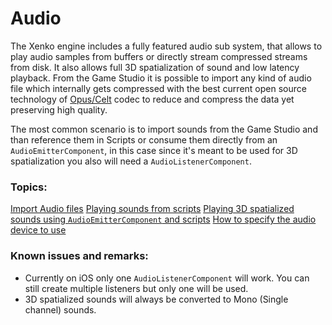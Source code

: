 # Audio
The Xenko engine includes a fully featured audio sub system, that allows to play audio samples from buffers or directly stream compressed streams from disk. It also allows full 3D spatialization of sound and low latency playback.
From the Game Studio it is possible to import any kind of audio file which internally gets compressed with the best current open source technology of [Opus/Celt](https://en.wikipedia.org/wiki/CELT) codec to reduce and compress the data yet preserving high quality.

The most common scenario is to import sounds from the Game Studio and than reference them in Scripts or consume them directly from an `AudioEmitterComponent`, in this case since it's meant to be used for 3D spatialization you also will need a `AudioListenerComponent`.

### Topics:
[Import Audio files](import.md)
[Playing sounds from scripts](playing-script.md)
[Playing 3D spatialized sounds using `AudioEmitterComponent` and scripts](playing-component.md)
[How to specify the audio device to use]()

### Known issues and remarks:
* Currently on iOS only one `AudioListenerComponent` will work. You can still create multiple listeners but only one will be used.
* 3D spatialized sounds will always be converted to Mono (Single channel) sounds.


